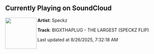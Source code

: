 ## Currently Playing on SoundCloud

[<img align="left" width="100" src="https://i1.sndcdn.com/artworks-ptqGb79rXuwJA217-dXrw9g-t500x500.png">](https://soundcloud.com/speckz_yeetz/bigxthaplug-the-largest-1)

**Artist**: Speckz 

**Track**: BIGXTHAPLUG - THE LARGEST (SPECKZ FLIP)

Last updated at 8/26/2025, 7:32:18 AM
